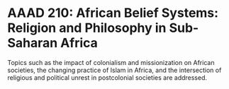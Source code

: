 # AAAD 210: African Belief Systems: Religion and Philosophy in Sub-Saharan Africa

Topics such as the impact of colonialism and missionization on African societies, the changing practice of Islam in Africa, and the intersection of religious and political unrest in postcolonial societies are addressed.